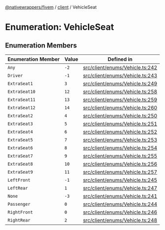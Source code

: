 [@nativewrappers/fivem](../../README.md) / [client](../README.md) / VehicleSeat

# Enumeration: VehicleSeat

## Enumeration Members

| Enumeration Member | Value | Defined in |
| ------ | ------ | ------ |
| `Any` | `-2` | [src/client/enums/Vehicle.ts:242](https://github.com/nativewrappers/fivem/blob/6b247f1270087bcd3ee455389e3e7f1c86c9b619/src/client/enums/Vehicle.ts#L242) |
| `Driver` | `-1` | [src/client/enums/Vehicle.ts:243](https://github.com/nativewrappers/fivem/blob/6b247f1270087bcd3ee455389e3e7f1c86c9b619/src/client/enums/Vehicle.ts#L243) |
| `ExtraSeat1` | `3` | [src/client/enums/Vehicle.ts:249](https://github.com/nativewrappers/fivem/blob/6b247f1270087bcd3ee455389e3e7f1c86c9b619/src/client/enums/Vehicle.ts#L249) |
| `ExtraSeat10` | `12` | [src/client/enums/Vehicle.ts:258](https://github.com/nativewrappers/fivem/blob/6b247f1270087bcd3ee455389e3e7f1c86c9b619/src/client/enums/Vehicle.ts#L258) |
| `ExtraSeat11` | `13` | [src/client/enums/Vehicle.ts:259](https://github.com/nativewrappers/fivem/blob/6b247f1270087bcd3ee455389e3e7f1c86c9b619/src/client/enums/Vehicle.ts#L259) |
| `ExtraSeat12` | `14` | [src/client/enums/Vehicle.ts:260](https://github.com/nativewrappers/fivem/blob/6b247f1270087bcd3ee455389e3e7f1c86c9b619/src/client/enums/Vehicle.ts#L260) |
| `ExtraSeat2` | `4` | [src/client/enums/Vehicle.ts:250](https://github.com/nativewrappers/fivem/blob/6b247f1270087bcd3ee455389e3e7f1c86c9b619/src/client/enums/Vehicle.ts#L250) |
| `ExtraSeat3` | `5` | [src/client/enums/Vehicle.ts:251](https://github.com/nativewrappers/fivem/blob/6b247f1270087bcd3ee455389e3e7f1c86c9b619/src/client/enums/Vehicle.ts#L251) |
| `ExtraSeat4` | `6` | [src/client/enums/Vehicle.ts:252](https://github.com/nativewrappers/fivem/blob/6b247f1270087bcd3ee455389e3e7f1c86c9b619/src/client/enums/Vehicle.ts#L252) |
| `ExtraSeat5` | `7` | [src/client/enums/Vehicle.ts:253](https://github.com/nativewrappers/fivem/blob/6b247f1270087bcd3ee455389e3e7f1c86c9b619/src/client/enums/Vehicle.ts#L253) |
| `ExtraSeat6` | `8` | [src/client/enums/Vehicle.ts:254](https://github.com/nativewrappers/fivem/blob/6b247f1270087bcd3ee455389e3e7f1c86c9b619/src/client/enums/Vehicle.ts#L254) |
| `ExtraSeat7` | `9` | [src/client/enums/Vehicle.ts:255](https://github.com/nativewrappers/fivem/blob/6b247f1270087bcd3ee455389e3e7f1c86c9b619/src/client/enums/Vehicle.ts#L255) |
| `ExtraSeat8` | `10` | [src/client/enums/Vehicle.ts:256](https://github.com/nativewrappers/fivem/blob/6b247f1270087bcd3ee455389e3e7f1c86c9b619/src/client/enums/Vehicle.ts#L256) |
| `ExtraSeat9` | `11` | [src/client/enums/Vehicle.ts:257](https://github.com/nativewrappers/fivem/blob/6b247f1270087bcd3ee455389e3e7f1c86c9b619/src/client/enums/Vehicle.ts#L257) |
| `LeftFront` | `-1` | [src/client/enums/Vehicle.ts:245](https://github.com/nativewrappers/fivem/blob/6b247f1270087bcd3ee455389e3e7f1c86c9b619/src/client/enums/Vehicle.ts#L245) |
| `LeftRear` | `1` | [src/client/enums/Vehicle.ts:247](https://github.com/nativewrappers/fivem/blob/6b247f1270087bcd3ee455389e3e7f1c86c9b619/src/client/enums/Vehicle.ts#L247) |
| `None` | `-3` | [src/client/enums/Vehicle.ts:241](https://github.com/nativewrappers/fivem/blob/6b247f1270087bcd3ee455389e3e7f1c86c9b619/src/client/enums/Vehicle.ts#L241) |
| `Passenger` | `0` | [src/client/enums/Vehicle.ts:244](https://github.com/nativewrappers/fivem/blob/6b247f1270087bcd3ee455389e3e7f1c86c9b619/src/client/enums/Vehicle.ts#L244) |
| `RightFront` | `0` | [src/client/enums/Vehicle.ts:246](https://github.com/nativewrappers/fivem/blob/6b247f1270087bcd3ee455389e3e7f1c86c9b619/src/client/enums/Vehicle.ts#L246) |
| `RightRear` | `2` | [src/client/enums/Vehicle.ts:248](https://github.com/nativewrappers/fivem/blob/6b247f1270087bcd3ee455389e3e7f1c86c9b619/src/client/enums/Vehicle.ts#L248) |
